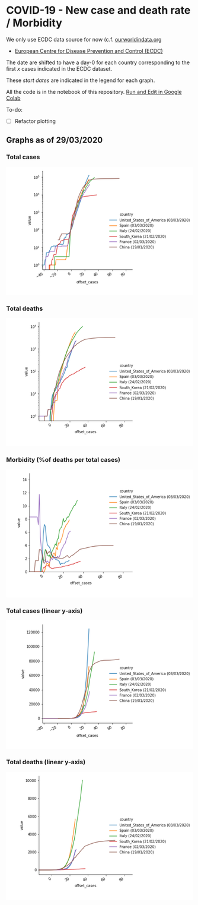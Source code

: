 # COVID-19 - New case and death rate / Morbidity

We only use ECDC data source for now (c.f. [ourworldindata.org](https://ourworldindata.org/coronavirus#why-we-stopped-relying-on-data-from-the-world-health-organization)
* [European Centre for Disease Prevention and Control (ECDC)](https://www.ecdc.europa.eu/en/publications-data/download-todays-data-geographic-distribution-covid-19-cases-worldwide)

The date are shifted to have a day-0 for each country corresponding to the first *x* cases indicated in the ECDC dataset.

These *start dates* are indicated in the legend for each graph.

All the code is in the notebook of this repository. [Run and Edit in Google Colab](https://colab.research.google.com/github/bmaingret/covid-19/blob/master/COVID-19.ipynb)


To-do:
- [ ] Refactor plotting


## Graphs as of 29/03/2020

### Total cases 
![](./Total_cases.png)

### Total deaths
![](./Total_deaths.png)

### Morbidity (%of deaths per total cases)
![](./Morbidity.png)

### Total cases (linear y-axis)
![](./Total_cases_lin.png)

### Total deaths (linear y-axis)
![](./Total_deaths_lin.png)
